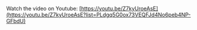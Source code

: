 Watch the video on Youtube: [https://youtu.be/Z7kyUroeAsE](https://youtu.be/Z7kyUroeAsE?list=PLdgq5G0ox73VEQFJd4No6peb4NP-GFbdU)